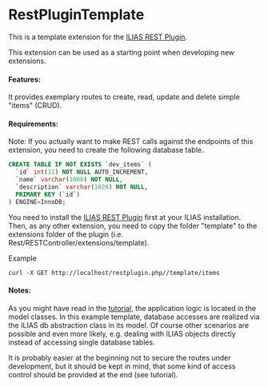 RestPluginTemplate
==================

This is a template extension for the [ILIAS REST Plugin](https://github.com/eqsoft/RESTPlugin).

This extension can be used as a starting point when developing new extensions.

#### Features:
It provides exemplary routes to create, read, update and delete simple "items" (CRUD).

#### Requirements:
Note: If you actually want to make REST calls against the endpoints of this extension, you need to create the following database table.

```sql
CREATE TABLE IF NOT EXISTS `dev_items` (
  `id` int(11) NOT NULL AUTO_INCREMENT,
  `name` varchar(1000) NOT NULL,
  `description` varchar(1024) NOT NULL,
  PRIMARY KEY (`id`)
) ENGINE=InnoDB;
```

You need to install the [ILIAS REST Plugin](https://github.com/eqsoft/RESTPlugin) first at your ILIAS installation.
Then, as any other extension, you need to copy the folder
"template" to the extensions folder of the plugin (i.e. Rest/RESTController/extensions/template).

Example
<pre><code>curl -X GET http://localhost/restplugin.php//template/items
</code></pre>

#### Notes:
As you might have read in the [tutorial](https://github.com/eqsoft/RESTPlugin/wiki/Extensions), the application
logic is located in the model classes. In this example template, database accesses are realized via the ILIAS db abstraction class in its model. Of course other scenarios
are possible and even more likely, e.g. dealing with ILIAS objects directly instead of accessing single database tables.

It is probably easier at the beginning not to secure the routes under development, but it should be kept in mind, that some kind of access control should be provided at the end (see tutorial).


